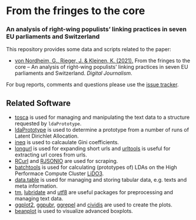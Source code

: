 # From the fringes to the core
### An analysis of right-wing populists’ linking practices in seven EU parliaments and Switzerland


This repository provides some data and scripts related to the paper:

* [von Nordheim, G., Rieger, J. & Kleinen, K. (2021).](https://doi.org/10.1080/21670811.2021.1970602) From the fringes to the core – An analysis of right-wing populists’ linking practices in seven EU parliaments and Switzerland. *Digital Journalism*.

For bug reports, comments and questions please use the [issue tracker](https://github.com/JonasRieger/fringes/issues).

## Related Software
* [tosca](https://github.com/Docma-TU/tosca) is used for managing and manipulating the text data to a structure requested by ``ldaPrototype``.
* [ldaPrototype](https://github.com/JonasRieger/ldaPrototype) is used to determine a prototype from a number of runs of Latent Dirichlet Allocation.
* [ineq](https://cran.r-project.org/package=ineq) is used to calcaulate Gini coefficients.
* [longurl](https://github.com/hrbrmstr/longurl) is used for expanding short urls and [urltools](https://github.com/Ironholds/urltools) is useful for extracting url cores from urls.
* [RCurl](https://cran.r-project.org/package=RCurl) and [RJSONIO](https://cran.r-project.org/package=RJSONIO) are used for scraping.
* [batchtools](https://github.com/mllg/batchtools) is used for calculating (prototypes of) LDAs on the High Performace Compute Cluster [LiDO3](https://www.lido.tu-dortmund.de/cms/en/LiDO3/index.html).
* [data.table](https://github.com/Rdatatable/data.table) is used for managing and storing tabular data, e.g. texts and meta information.
* [tm](https://cran.r-project.org/package=tm), [lubridate](https://lubridate.tidyverse.org/) and [utf8](https://github.com/patperry/r-utf8) are useful packages for preprocessing and managing text data.
* [ggplot2](https://ggplot2.tidyverse.org/), [ggpubr](https://github.com/kassambara/ggpubr/), [ggrepel](https://github.com/slowkow/ggrepel) and [cividis](https://github.com/marcosci/cividis) are used to create the plots.
* [beanplot](https://cran.r-project.org/package=beanplot) is used to visualize advanced boxplots.

